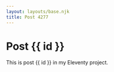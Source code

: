 ```yaml
---
layout: layouts/base.njk
title: Post 4277
---
```


# Post {{ id }}

This is post {{ id }} in my Eleventy project.
